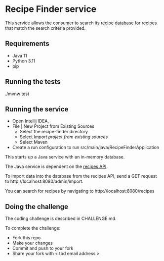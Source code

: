 # Recipe Finder service

This service allows the consumer to search its recipe database for recipes that match the search criteria provided. 

## Requirements

- Java 11
- Python 3.11
- pip

## Running the tests

./mvnw test

## Running the service

* Open Intellij IDEA,
* File | New Project from Existing Sources
  - Select the recipe-finder directory
  - Select _Import project from existing sources_
  - Select Maven
* Create a run configuration to run src/main/java/RecipeFinderApplication

This starts up a Java service with an in-memory database.

The Java service is dependent on the [recipes API](https://equalexperts.github.io/code-challenge-recipes-api).

To import data into the database from the recipes API, send a GET request to http://localhost:8080/admin/import. 

You can search for recipes by navigating to http://localhost:8080/recipes

## Doing the challenge

The coding challenge is described in CHALLENGE.md.

To complete the challenge:
- Fork this repo
- Make your changes
- Commit and push to your fork
- Share your fork with < tbd email address >
